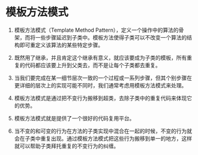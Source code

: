 # 模板方法模式

1. 模板方法模式（Template Method Pattern），定义一个操作中的算法的骨架，而将一些步骤延迟到子类中。模板方法使得子类可以不改变一个算法的结构即可重定义该算法的某些特定步骤。

2. 既然用了继承，并且肯定这个继承有意义，就应该要成为子类的模板，所有重复的代码都应该要上升到父类去，而不是让每个子类都去重复。

3. 当我们要完成在某一细节层次一致的一个过程或一系列步骤，但其个别步骤在更详细的层次上的实现可能不同时，我们通常考虑用模板方法模式来处理。

4. 模板方法模式是通过把不变行为搬移到超类，去除子类中的重复代码来体现它的优势。

5. 模板方法模式就是提供了一个很好的代码复用平台。

6. 当不变的和可变的行为在方法的子类实现中混合在一起的时候，不变的行为就会在子类中重复出现。通过模板方法模式把这些行为搬移到单一的地方，这样就可以帮助子类拜托重复的不变行为的纠缠。